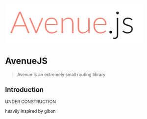 ![AvenueJS](./logo.png)

# AvenueJS

> Avenue is an extremely small routing library

## Introduction

UNDER CONSTRUCTION

heavily inspired by gibon
